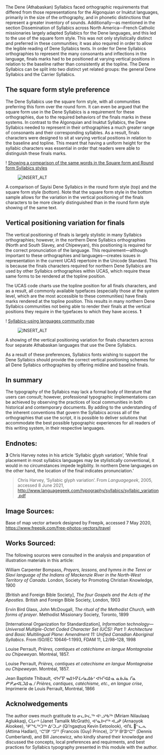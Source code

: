 The Dene (Athabaskan) Syllabics faced orthographic requirements that differed from those representations for the Algonquian or Inuktut languages, primarily in the size of the orthography, and in phonetic distinctions that represent a greater inventory of sounds. Additionally—as mentioned in the section Dissemination of Syllabics across North America—French Catholic missionaries largely adapted Syllabics for the Dene languages, and this led to the use of the square form style. This was not only stylistically distinct and preferred in these communities; it was also required in order to allow the legible reading of Dene Syllabics texts. In order for Dene Syllabics orthographies to represent the many consonants and inflections in the language, finals marks had to be positioned at varying vertical positions in relation to the baseline rather than consistently at the topline. The Dene Syllabics can be split into two distinct yet related groups: the general Dene Syllabics and the Carrier Syllabics.

## The square form style preference

The Dene Syllabics use the square form style, with all communities preferring this form over the round form. It can even be argued that the square form use in the Dene Syllabics is a requirement for these orthographies, due to the required behaviors of the finals marks in these systems. In contrast to the Algonquian and Inuktut Syllabics, the Dene Syllabics needed to represent in their orthographies a much greater range of consonants and their corresponding syllables. As a result, finals characters were designed to sit at varying vertical positions in relation to the baseline and topline. This meant that having a uniform height for the syllabic characters was essential in order that readers were able to distinguish these finals marks.

! [Showing a comparison of the same words in the Square form and Round form Syllabics styles](/article_04_figure_01)
<figure>

![INSERT_ALT](images/INSERT_IMG.svg)

</figure>
<figcaption>A comparison of Sayisi Dene Syllabics in the round form style (top) and the square form style (bottom). Note that the square form style in the bottom sample allows for the variation in the vertical positioning of the finals characters to be more clearly distinguished than in the round form style showing of the same text.</figcaption>

## Vertical positioning variation for finals

The vertical positioning of finals is largely stylistic in many Syllabics orthographies; however, in the northern Dene Syllabics orthographies (North and South Slavey, and Chipewyan), this positioning is required for the correct pronunciation of the language. This requirement—although important to these orthographies and languages—creates issues in representation in the current UCAS repertoire in the Unicode Standard. This is because the finals characters required for northern Dene Syllabics are used by other Syllabics orthographies within UCAS, which require these same forms to be rendered at the topline position.

The UCAS code charts use the topline position for all finals characters, and as a result, all commonly available typefaces (especially those at the system level, which are the most accessible to these communities) have finals marks rendered at the topline position. This results in many northern Dene Syllabics communities not being able to render their finals at the vertical positions they require in the typefaces to which they have access. **1**

! [Syllabics-using languages community map](/article_04_figure_02)
<figure>

![INSERT_ALT](images/INSERT_IMG.svg)

</figure>
<figcaption>A showing of the vertical positioning variation for finals characters across four separate Athabaskan languages that use the Dene Syllabics.</figcaption>

As a result of these preferences, Syllabics fonts wishing to support the Dene Syllabics should provide the correct vertical positioning schemes for all Dene Syllabics orthographies by offering midline and baseline finals.

## In summary
The typography of the Syllabics may lack a formal body of literature that users can consult; however, professional typographic implementations can be achieved by observing the practices of local communities in both historical and contemporary documents. By adding to the understanding of the inherent conventions that govern the Syllabics across all of the orthographies that use the script, it is possible to deliver solutions that accommodate the best possible typographic experiences for all readers of this writing system, in their respective languages.

## Endnotes:

**3** Chris Harvey notes in his article ‘Syllabic glyph variation’, ‘While final placement in most syllabics languages may be stylistically conventional, it would in no circumstances impede legibility. In northern Dene languages on the other hand, the location of the final indicates pronunciation.’
> Chris Harvey, ‘Syllabic glyph variation’. From *Languagegeek*, 2005, 
accessed 8 June 2021, http://www.languagegeek.com/typography/syllabics/syllabic_variation.pdf 

## Image Sources:
Base of map vector artwork designed by Freepik, accessed 7 May 2020, https://www.freepik.com/free-photos-vectors/travel

## Works Sourced:
The following sources were consulted in the analysis and preparation of illustration materials in this article:

William Carpenter Bompass, *Prayers, lessons, and hymns in the Tenni or Slavi language of the Indians of Mackenzie River in the North-West Territory of Canada*. London, Society for Promoting Christian Knowledge, 1900

[British and Foreign Bible Society], *The four Gospels and the Acts of the Apostles*. British and Foreign Bible Society, London, 1903

Ervin Bird Glass, John McDougall, *The ritual of the Methodist Church, with forms of prayer*. Methodist Missionary Society, Toronto, 1899

[International Organization for Standardization], *Information technology—Universal Multiple-Octet Coded Character Set (UCS): Part 1: Architecture and Basic Multilingual Plane: Amendment 11: Unified Canadian Aboriginal Syllabics*. From ISO/IEC 10646–1:1993, FDAM 11, L2/98–128, 1998

Louise Perrault, *Prières, cantiques et catéchisme en langue Montagnaise ou Chipeweyan*. Montréal, 1857.

Louise Perrault, *Prières, cantiques et catechisme en langue Montagnaise ou Chipeweyan*. Montréal, 1857.

Jean Baptiste Thibault, *ᐊᔭᒥᐁ ᓀᐃᔭᐁᐧᒪᓯᓇᐃᑲᐣ ᐊᔭᒥᐊᐃᐧᓇ ᓇᑲᒧᓇ ᒥᓇ ᑭᐢᑭᓄᐊᒪᑐᐃᐧᓇ / Prières, cantiques, catéchisme, etc., en langue crise*, Imprimerie de Louis Perrault, Montréal, 1866

## Acknolwedgements
The author owes much gratitude to ᓂᓚᐅᓛᖅ ᐊᒡᓘᒃᑲᖅ (Miriam Nilaulaaq Aglukkaq), ᑕᒪᓕᒃ (Janet Tamalik McGrath), ᐊᕐᓇᐅᔪᖅ ᐊᓗᑭ (Arnaoyok Alookee), ᕿ’ᖓᖅᑐᖅ ᐃᑦᑐᓗᒃ (Qi’ngaqtuq Kevin Eetoolook), ᐊᑏᒪ 𑪴ᓪᓚᕆ (Attima Hadlari), ᗮᘧᐣᙒᔆ ᗮᘦᐣᙆ (Francois (Guy) Prince), ᑓᐣᘆᔆ ᗷᒼᗫᐩᘧᐣᐪ (Dennis Cumberland), and Bill Jancewicz, who kindly shared their knowledge and discussed the concepts, local preferences and requirments, and best practices for Syllabics typography presented in this module with the author.
